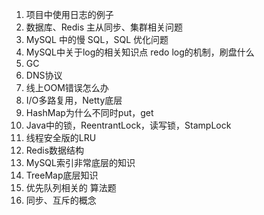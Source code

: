 1. 项目中使用日志的例子
2. 数据库、Redis 主从同步、集群相关问题
3. MySQL 中的慢 SQL，SQL 优化问题
4. MySQL中关于log的相关知识点  redo log的机制，刷盘什么
5. GC
6. DNS协议
7. 线上OOM错误怎么办
8. I/O多路复用，Netty底层
9. HashMap为什么不同时put，get
10. Java中的锁，ReentrantLock，读写锁，StampLock
11. 线程安全版的LRU
12. Redis数据结构
13. MySQL索引非常底层的知识
14. TreeMap底层知识
15. 优先队列相关的 算法题
16. 同步、互斥的概念